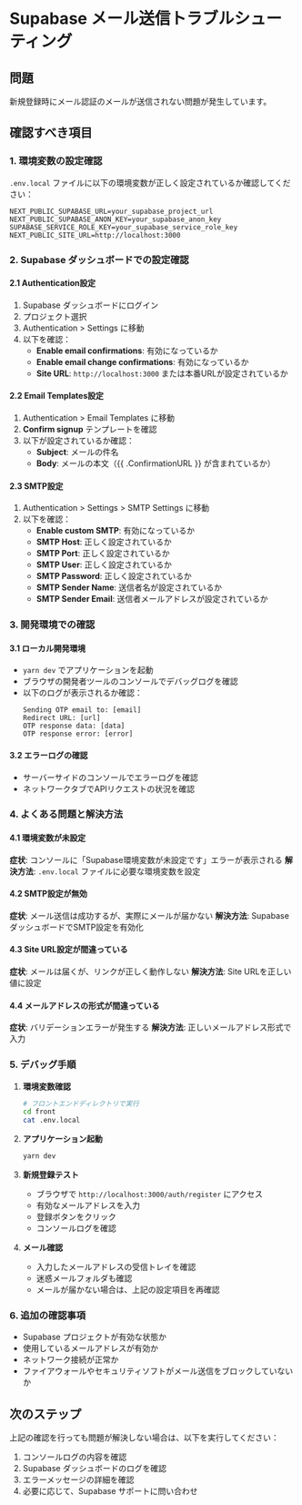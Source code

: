 # Supabase メール送信トラブルシューティング

## 問題
新規登録時にメール認証のメールが送信されない問題が発生しています。

## 確認すべき項目

### 1. 環境変数の設定確認
`.env.local` ファイルに以下の環境変数が正しく設定されているか確認してください：

```env
NEXT_PUBLIC_SUPABASE_URL=your_supabase_project_url
NEXT_PUBLIC_SUPABASE_ANON_KEY=your_supabase_anon_key
SUPABASE_SERVICE_ROLE_KEY=your_supabase_service_role_key
NEXT_PUBLIC_SITE_URL=http://localhost:3000
```

### 2. Supabase ダッシュボードでの設定確認

#### 2.1 Authentication設定
1. Supabase ダッシュボードにログイン
2. プロジェクト選択
3. Authentication > Settings に移動
4. 以下を確認：
   - **Enable email confirmations**: 有効になっているか
   - **Enable email change confirmations**: 有効になっているか
   - **Site URL**: `http://localhost:3000` または本番URLが設定されているか

#### 2.2 Email Templates設定
1. Authentication > Email Templates に移動
2. **Confirm signup** テンプレートを確認
3. 以下が設定されているか確認：
   - **Subject**: メールの件名
   - **Body**: メールの本文（{{ .ConfirmationURL }} が含まれているか）

#### 2.3 SMTP設定
1. Authentication > Settings > SMTP Settings に移動
2. 以下を確認：
   - **Enable custom SMTP**: 有効になっているか
   - **SMTP Host**: 正しく設定されているか
   - **SMTP Port**: 正しく設定されているか
   - **SMTP User**: 正しく設定されているか
   - **SMTP Password**: 正しく設定されているか
   - **SMTP Sender Name**: 送信者名が設定されているか
   - **SMTP Sender Email**: 送信者メールアドレスが設定されているか

### 3. 開発環境での確認

#### 3.1 ローカル開発環境
- `yarn dev` でアプリケーションを起動
- ブラウザの開発者ツールのコンソールでデバッグログを確認
- 以下のログが表示されるか確認：
  ```
  Sending OTP email to: [email]
  Redirect URL: [url]
  OTP response data: [data]
  OTP response error: [error]
  ```

#### 3.2 エラーログの確認
- サーバーサイドのコンソールでエラーログを確認
- ネットワークタブでAPIリクエストの状況を確認

### 4. よくある問題と解決方法

#### 4.1 環境変数が未設定
**症状**: コンソールに「Supabase環境変数が未設定です」エラーが表示される
**解決方法**: `.env.local` ファイルに必要な環境変数を設定

#### 4.2 SMTP設定が無効
**症状**: メール送信は成功するが、実際にメールが届かない
**解決方法**: Supabase ダッシュボードでSMTP設定を有効化

#### 4.3 Site URL設定が間違っている
**症状**: メールは届くが、リンクが正しく動作しない
**解決方法**: Site URLを正しい値に設定

#### 4.4 メールアドレスの形式が間違っている
**症状**: バリデーションエラーが発生する
**解決方法**: 正しいメールアドレス形式で入力

### 5. デバッグ手順

1. **環境変数確認**
   ```bash
   # フロントエンドディレクトリで実行
   cd front
   cat .env.local
   ```

2. **アプリケーション起動**
   ```bash
   yarn dev
   ```

3. **新規登録テスト**
   - ブラウザで `http://localhost:3000/auth/register` にアクセス
   - 有効なメールアドレスを入力
   - 登録ボタンをクリック
   - コンソールログを確認

4. **メール確認**
   - 入力したメールアドレスの受信トレイを確認
   - 迷惑メールフォルダも確認
   - メールが届かない場合は、上記の設定項目を再確認

### 6. 追加の確認事項

- Supabase プロジェクトが有効な状態か
- 使用しているメールアドレスが有効か
- ネットワーク接続が正常か
- ファイアウォールやセキュリティソフトがメール送信をブロックしていないか

## 次のステップ

上記の確認を行っても問題が解決しない場合は、以下を実行してください：

1. コンソールログの内容を確認
2. Supabase ダッシュボードのログを確認
3. エラーメッセージの詳細を確認
4. 必要に応じて、Supabase サポートに問い合わせ
